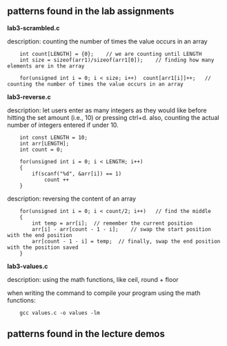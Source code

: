 ## patterns found in the lab assignments
**lab3-scrambled.c**

description: counting the number of times the value occurs in an array

        int count[LENGTH] = {0};    // we are counting until LENGTH
        int size = sizeof(arr1)/sizeof(arr1[0]);    // finding how many elements are in the array

        for(unsigned int i = 0; i < size; i++)  count[arr1[i]]++;   // counting the number of times the value occurs in an array


**lab3-reverse.c**

description: let users enter as many integers as they would like before hitting the set amount (i.e., 10) or pressing ctrl+d. also, counting the actual number of integers entered if under 10.

        int const LENGTH = 10;
        int arr[LENGTH];
        int count = 0;

        for(unsigned int i = 0; i < LENGTH; i++)
        {
            if(scanf("%d", &arr[i]) == 1)
                count ++
        }

description: reversing the content of an array

        for(unsigned int i = 0; i < count/2; i++)   // find the middle
        {
            int temp = arr[i];  // remember the current position
            arr[i] - arr[count - 1 - i];    // swap the start position with the end position
            arr[count - 1 - i] = temp;  // finally, swap the end position with the position saved
        }


**lab3-values.c**

description: using the math functions, like ceil, round + floor

when writing the command to compile your program using the math functions:

        gcc values.c -o values -lm

## patterns found in the lecture demos

